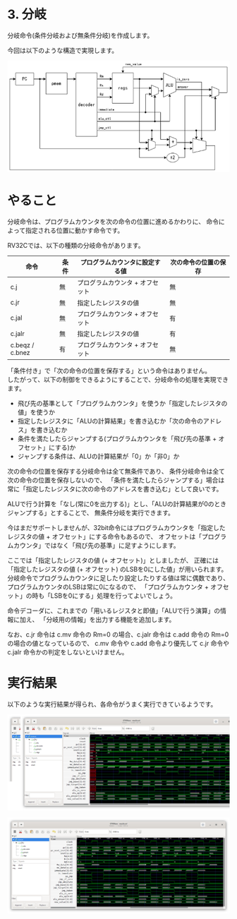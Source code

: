 3\. 分岐
=======

分岐命令(条件分岐および無条件分岐)を作成します。

今回は以下のような構造で実現します。

![CPUの構造](images/cpu03.drawio.png)

# やること

分岐命令は、プログラムカウンタを次の命令の位置に進めるかわりに、
命令によって指定される位置に動かす命令です。

RV32Cでは、以下の種類の分岐命令があります。

|命令|条件|プログラムカウンタに設定する値|次の命令の位置の保存|
|---|---|---|---|
|c.j|無|プログラムカウンタ + オフセット|無|
|c.jr|無|指定したレジスタの値|無|
|c.jal|無|プログラムカウンタ + オフセット|有|
|c.jalr|無|指定したレジスタの値|有|
|c.beqz / c.bnez|有|プログラムカウンタ + オフセット|無|

「条件付き」で「次の命令の位置を保存する」という命令はありません。  
したがって、以下の制御をできるようにすることで、分岐命令の処理を実現できます。

* 飛び先の基準として「プログラムカウンタ」を使うか「指定したレジスタの値」を使うか
* 指定したレジスタに「ALUの計算結果」を書き込むか「次の命令のアドレス」を書き込むか
* 条件を満たしたらジャンプする(プログラムカウンタを「飛び先の基準 + オフセット」にする)か
* ジャンプする条件は、ALUの計算結果が「0」か「非0」か

次の命令の位置を保存する分岐命令は全て無条件であり、
条件分岐命令は全て次の命令の位置を保存しないので、
「条件を満たしたらジャンプする」場合は常に「指定したレジスタに次の命令のアドレスを書き込む」として良いです。

ALUで行う計算を「なし(常に0を出力する)」とし、「ALUの計算結果が0のときジャンプする」とすることで、
無条件分岐を実行できます。

今はまだサポートしませんが、32bit命令にはプログラムカウンタを「指定したレジスタの値 + オフセット」にする命令もあるので、
オフセットは「プログラムカウンタ」ではなく「飛び先の基準」に足すようにします。

ここでは「指定したレジスタの値 (+ オフセット)」としましたが、
正確には「指定したレジスタの値 (+ オフセット) のLSBを0にした値」が用いられます。  
分岐命令でプログラムカウンタに足したり設定したりする値は常に偶数であり、
プログラムカウンタのLSBは常に0になるので、
「プログラムカウンタ + オフセット」の時も「LSBを0にする」処理を行ってよいでしょう。

命令デコーダに、これまでの「用いるレジスタと即値」「ALUで行う演算」の情報に加え、
「分岐用の情報」を出力する機能を追加します。

なお、c.jr 命令は c.mv 命令の Rm=0 の場合、c.jalr 命令は c.add 命令の Rm=0 の場合の値となっているので、
c.mv 命令や c.add 命令より優先して c.jr 命令や c.jalr 命令かの判定をしないといけません。

# 実行結果

以下のような実行結果が得られ、各命令がうまく実行できているようです。

![実行結果1](images/result1.png)

![実行結果2](images/result2.png)
